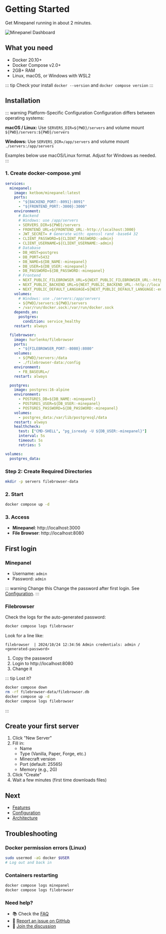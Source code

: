 # Getting Started

Get Minepanel running in about 2 minutes.

![Minepanel Dashboard](/public/img/Animation.gif)

## What you need

- Docker 20.10+
- Docker Compose v2.0+
- 2GB+ RAM
- Linux, macOS, or Windows with WSL2

::: tip Check your install
`docker --version` and `docker compose version`
:::

## Installation

::: warning Platform-Specific Configuration
Configuration differs between operating systems:

**macOS / Linux:** Use `SERVERS_DIR=${PWD}/servers` and volume mount `${PWD}/servers:${PWD}/servers`

**Windows:** Use `SERVERS_DIR=/app/servers` and volume mount `./servers:/app/servers`

Examples below use macOS/Linux format. Adjust for Windows as needed.
:::

### 1. Create docker-compose.yml

```yaml
services:
  minepanel:
    image: ketbom/minepanel:latest
    ports:
      - "${BACKEND_PORT:-8091}:8091"
      - "${FRONTEND_PORT:-3000}:3000"
    environment:
      # Backend
      # Windows: use /app/servers
      - SERVERS_DIR=${PWD}/servers
      - FRONTEND_URL=${FRONTEND_URL:-http://localhost:3000}
      - JWT_SECRET= # Generate with: openssl rand -base64 32
      - CLIENT_PASSWORD=${CLIENT_PASSWORD:-admin}
      - CLIENT_USERNAME=${CLIENT_USERNAME:-admin}
      # Database
      - DB_HOST=postgres
      - DB_PORT=5432
      - DB_NAME=${DB_NAME:-minepanel}
      - DB_USER=${DB_USER:-minepanel}
      - DB_PASSWORD=${DB_PASSWORD:-minepanel}
      # Frontend
      - NEXT_PUBLIC_FILEBROWSER_URL=${NEXT_PUBLIC_FILEBROWSER_URL:-http://localhost:8080}
      - NEXT_PUBLIC_BACKEND_URL=${NEXT_PUBLIC_BACKEND_URL:-http://localhost:8091}
      - NEXT_PUBLIC_DEFAULT_LANGUAGE=${NEXT_PUBLIC_DEFAULT_LANGUAGE:-en}
    volumes:
      # Windows: use ./servers:/app/servers
      - ${PWD}/servers:${PWD}/servers
      - /var/run/docker.sock:/var/run/docker.sock
    depends_on:
      postgres:
        condition: service_healthy
    restart: always

  filebrowser:
    image: hurlenko/filebrowser
    ports:
      - "${FILEBROWSER_PORT:-8080}:8080"
    volumes:
      - ${PWD}/servers:/data
      - ./filebrowser-data:/config
    environment:
      - FB_BASEURL=/
    restart: always

  postgres:
    image: postgres:16-alpine
    environment:
      - POSTGRES_DB=${DB_NAME:-minepanel}
      - POSTGRES_USER=${DB_USER:-minepanel}
      - POSTGRES_PASSWORD=${DB_PASSWORD:-minepanel}
    volumes:
      - postgres_data:/var/lib/postgresql/data
    restart: always
    healthcheck:
      test: ["CMD-SHELL", "pg_isready -U ${DB_USER:-minepanel}"]
      interval: 5s
      timeout: 5s
      retries: 5

volumes:
  postgres_data:
```

### Step 2: Create Required Directories

```bash
mkdir -p servers filebrowser-data
```

### 2. Start

```bash
docker compose up -d
```

### 3. Access

- **Minepanel**: http://localhost:3000
- **File Browser**: http://localhost:8080

## First login

### Minepanel

- Username: `admin`
- Password: `admin`

::: warning Change this
Change the password after first login. See [Configuration](/configuration#change-admin-password).
:::

### Filebrowser

Check the logs for the auto-generated password:

```bash
docker compose logs filebrowser
```

Look for a line like:

```
filebrowser  | 2024/10/24 12:34:56 Admin credentials: admin / <generated-password>
```

1. Copy the password
2. Login to http://localhost:8080
3. Change it

::: tip Lost it?

```bash
docker compose down
rm -rf filebrowser-data/filebrowser.db
docker compose up -d
docker compose logs filebrowser
```

:::

## Create your first server

1. Click "New Server"
2. Fill in:
   - Name
   - Type (Vanilla, Paper, Forge, etc.)
   - Minecraft version
   - Port (default: 25565)
   - Memory (e.g., 2G)
3. Click "Create"
4. Wait a few minutes (first time downloads files)

## Next

- [Features](/features)
- [Configuration](/configuration)
- [Architecture](/architecture)

## Troubleshooting

### Docker permission errors (Linux)

```bash
sudo usermod -aG docker $USER
# Log out and back in
```

### Containers restarting

```bash
docker compose logs minepanel
docker compose logs filebrowser
```

### Need help?

- 📚 Check the [FAQ](/faq)
- 🐛 [Report an issue on GitHub](https://github.com/Ketbome/minepanel/issues)
- 💬 [Join the discussion](https://github.com/Ketbome/minepanel/discussions)
